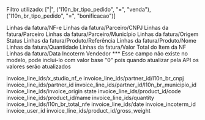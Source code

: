 Filtro utilizado: ["|", ("l10n_br_tipo_pedido", "=", "venda"), ("l10n_br_tipo_pedido", "=", "bonificacao")]



Linhas da fatura/NF-e	Linhas da fatura/Parceiro/CNPJ	Linhas da fatura/Parceiro	Linhas da fatura/Parceiro/Município	Linhas da fatura/Origem	Status	Linhas da fatura/Produto/Referência	Linhas da fatura/Produto/Nome	Linhas da fatura/Quantidade	Linhas da fatura/Valor Total do Item da NF	Linhas da fatura/Data	Incoterm	Vendedor	*** Esse campo não existe no modelo, pode inclui-lo com valor base "0" pois quando atualizar pela API os valores serão atualizados

invoice_line_ids/x_studio_nf_e	invoice_line_ids/partner_id/l10n_br_cnpj	invoice_line_ids/partner_id	invoice_line_ids/partner_id/l10n_br_municipio_id	invoice_line_ids/invoice_origin	state	invoice_line_ids/product_id/code	invoice_line_ids/product_id/name	invoice_line_ids/quantity	invoice_line_ids/l10n_br_total_nfe	invoice_line_ids/date	invoice_incoterm_id	invoice_user_id	invoice_line_ids/product_id/gross_weight
